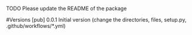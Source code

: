 TODO Please update the README of the package


#Versions
[pub] 0.0.1 Initial version (change the directories, files, setup.py, .github/workflows/*.yml)